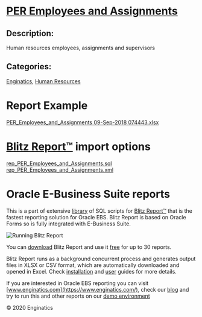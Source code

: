 # [PER Employees and Assignments](https://www.enginatics.com/reports/per-employees-and-assignments/)
## Description: 
Human resources employees, assignments and supervisors
## Categories: 
[Enginatics](https://www.enginatics.com/library/?pg=1&category[]=Enginatics), [Human Resources](https://www.enginatics.com/library/?pg=1&category[]=Human+Resources)
# Report Example
[PER_Employees_and_Assignments 09-Sep-2018 074443.xlsx](https://www.enginatics.com/example/per-employees-and-assignments/)
# [Blitz Report™](https://www.enginatics.com/blitz-report/) import options
[rep_PER_Employees_and_Assignments.sql](https://www.enginatics.com/export/per-employees-and-assignments/)\
[rep_PER_Employees_and_Assignments.xml](https://www.enginatics.com/xml/per-employees-and-assignments/)
# Oracle E-Business Suite reports

This is a part of extensive [library](https://www.enginatics.com/library/) of SQL scripts for [Blitz Report™](https://www.enginatics.com/blitz-report/) that is the fastest reporting solution for Oracle EBS. Blitz Report is based on Oracle Forms so is fully integrated with E-Business Suite. 

![Running Blitz Report](https://www.enginatics.com/wp-content/uploads/2018/01/Running-blitz-report.png) 

You can [download](https://www.enginatics.com/download/) Blitz Report and use it [free](https://www.enginatics.com/pricing/) for up to 30 reports. 

Blitz Report runs as a background concurrent process and generates output files in XLSX or CSV format, which are automatically downloaded and opened in Excel. Check [installation](https://www.enginatics.com/installation-guide/) and [user](https://www.enginatics.com/user-guide/) guides for more details.

If you are interested in Oracle EBS reporting you can visit [www.enginatics.com](https://www.enginatics.com/), check our [blog](https://www.enginatics.com/blog/) and try to run this and other reports on our [demo environment](http://demo.enginatics.com/)

© 2020 Enginatics